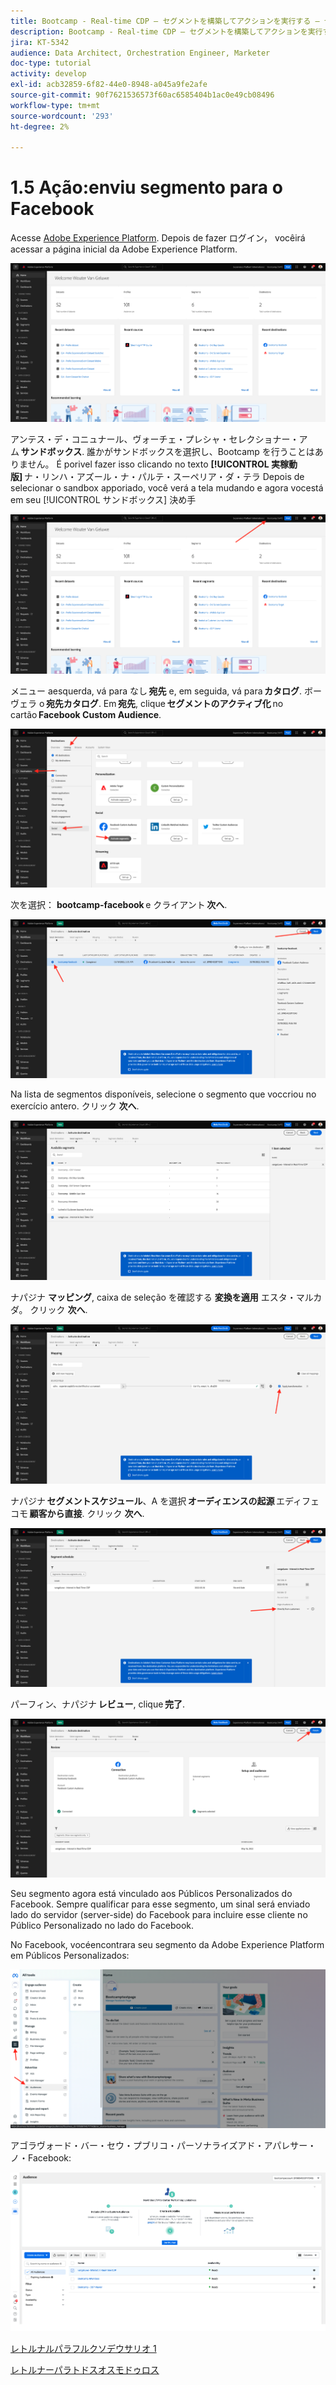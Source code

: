 ```yaml
---
title: Bootcamp - Real-time CDP — セグメントを構築してアクションを実行する — セグメントを DV360 に送信する — ブラジル
description: Bootcamp - Real-time CDP — セグメントを構築してアクションを実行する — セグメントを DV360 に送信する — ブラジル
jira: KT-5342
audience: Data Architect, Orchestration Engineer, Marketer
doc-type: tutorial
activity: develop
exl-id: acb32859-6f82-44e0-8948-a045a9fe2afe
source-git-commit: 90f7621536573f60ac6585404b1ac0e49cb08496
workflow-type: tm+mt
source-wordcount: '293'
ht-degree: 2%

---
```


# 1.5 Ação:enviu segmento para o Facebook

Acesse [Adobe Experience Platform](https://experience.adobe.com/platform). Depois de fazer ログイン， vocêirá acessar a página inicial da Adobe Experience Platform.

![データ取得](./images/home.png)

アンテス・デ・コニュナール、ヴォーチェ・プレシャ・セレクショナー・アム **サンドボックス**. 誰かがサンドボックスを選択し、Bootcamp を行うことはありません。 É porivel fazer isso clicando no texto **[!UICONTROL 実稼動版]** ナ・リンハ・アズール・ナ・パルテ・スーペリア・ダ・テラ Depois de selecionar o sandbox apporiado, você verá a tela mudando e agora vocestá em seu [!UICONTROL サンドボックス] 決め手

![データ取得](./images/sb1.png)

メニュー aesquerda, vá para なし **宛先** e, em seguida, vá para **カタログ**. ボーヴェラ o **宛先カタログ**. Em **宛先**, clique **セグメントのアクティブ化** no cartão **Facebook Custom Audience**.

![RTCDP](./images/rtcdpgoogleseg.png)

次を選択： **bootcamp-facebook** e クライアント **次へ**.

![RTCDP](./images/rtcdpcreatedest2.png)

Na lista de segmentos disponíveis, selecione o segmento que voccriou no exercício antero. クリック **次へ**.

![RTCDP](./images/rtcdpcreatedest3.png)

ナパジナ **マッピング**, caixa de seleção を確認する **変換を適用** エスタ・マルカダ。 クリック **次へ**.

![RTCDP](./images/rtcdpcreatedest4a.png)

ナパジナ **セグメントスケジュール**、A を選択 **オーディエンスの起源** エディフェコモ **顧客から直接**. クリック **次へ**.

![RTCDP](./images/rtcdpcreatedest4.png)

パーフィン、ナパジナ **レビュー**, clique **完了**.

![RTCDP](./images/rtcdpcreatedest5.png)

Seu segmento agora está vinculado aos Públicos Personalizados do Facebook. Sempre qualificar para esse segmento, um sinal será enviado lado do servidor (server-side) do Facebook para incluire esse cliente no Público Personalizado no lado do Facebook.

No Facebook, vocéencontrara seu segmento da Adobe Experience Platform em Públicos Personalizados:

![RTCDP](./images/rtcdpcreatedest5b.png)

アゴラヴォード・バー・セウ・プブリコ・パーソナライズアド・アパレサー・ノ・Facebook:

![RTCDP](./images/rtcdpcreatedest5a.png)

[レトルナルパラフルクソデウサリオ 1](./uc1.md)

[レトルナーパラトドスオスモドゥロス](../../overview.md)

